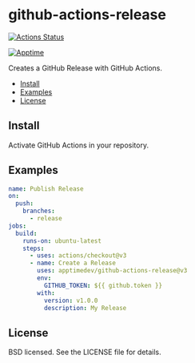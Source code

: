 # github-actions-release

[![Actions Status](https://github.com/apptimedev/github-actions-release/workflows/Release/badge.svg)](https://github.com/apptimedev/github-actions-release/actions)

[![Apptime](https://apptime.dev/icons/icon-128x128.png)](https://apptime.dev)

Creates a GitHub Release with GitHub Actions.

* [Install](#install)
* [Examples](#examples)
* [License](#license)

## Install

Activate GitHub Actions in your repository.

## Examples

```yaml
name: Publish Release
on:
  push:
    branches:
      - release
jobs:
  build:
    runs-on: ubuntu-latest
    steps:
      - uses: actions/checkout@v3
      - name: Create a Release
        uses: apptimedev/github-actions-release@v3
        env:
          GITHUB_TOKEN: ${{ github.token }}
        with:
          version: v1.0.0
          description: My Release
```

## License

BSD licensed. See the LICENSE file for details.
